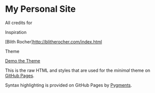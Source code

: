 # My Personal Site

All credits for

Inspiration

[Blith Rocher]http://blitherocher.com/index.html

Theme

[Demo the Theme](http://orderedlist.github.com/minimal/)

This is the raw HTML and styles that are used for the *minimal* theme on [GitHub Pages](http://pages.github.com/).

Syntax highlighting is provided on GitHub Pages by [Pygments](http://pygments.org).
